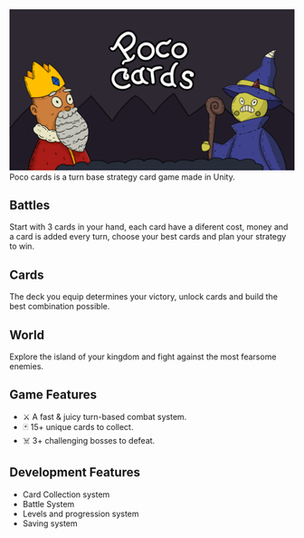 <img src="./Screenshots/MainImage.png">
Poco cards is a turn base strategy card game made in Unity.

## Battles 
Start with 3 cards in your hand, each card have a diferent cost, money and a card 
is added every turn, choose your best cards and plan your strategy to win.

## Cards
The deck you equip determines your victory, unlock cards and build the best combination possible.

## World
Explore the island of your kingdom and fight against the most fearsome enemies.

## Game Features
- ⚔️ A fast & juicy turn-based combat system.
- 🃏 15+ unique cards to collect.
- ☠️ 3+ challenging bosses to defeat.

## Development Features
- Card Collection system
- Battle System
- Levels and progression system
- Saving system
